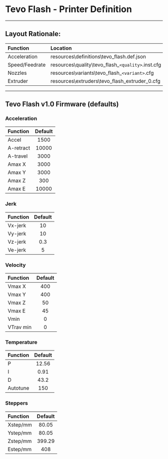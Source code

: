 # Tevo Flash - Printer Definition
---
## Layout Rationale:
| Function | Location |
|:---|:---|
| Acceleration | resources\definitions\tevo_flash.def.json |
| Speed/Feedrate | resources\quality\tevo_flash_`<quality>`.inst.cfg |
| Nozzles | resources\variants\tevo_flash_`<variant>`.cfg |
| Extruder | resources\extruders\tevo_flash_extruder_0.cfg |


---
## Tevo Flash v1.0 Firmware (defaults) 
### Acceleration
| Function | Default |
|:---|:---:|
| Accel | 1500 |
| A-retract | 10000 |
| A-travel | 3000 |
| Amax X | 3000 |
| Amax Y | 3000 |
| Amax Z | 300 |
| Amax E | 10000 |

### Jerk
| Function | Default |
|:---|:---:|
| Vx-jerk | 10 |
| Vy-jerk | 10 |
| Vz-jerk | 0.3 |
| Ve-jerk | 5 |


### Velocity
| Function | Default |
|:---|:---:|
| Vmax X | 400 |
| Vmax Y | 400 |
| Vmax Z | 50 |
| Vmax E | 45 |
| Vmin | 0 |
| VTrav min | 0 |

### Temperature
| Function | Default |
|:---|:---:|
| P | 12.56 |
| I | 0.91 |
| D | 43.2 |
| Autotune | 150 |

### Steppers
| Function | Default |
|:---|:---:|
| Xstep/mm | 80.05 |
| Ystep/mm | 80.05 |
| Zstep/mm | 399.29 |
| Estep/mm | 408 |